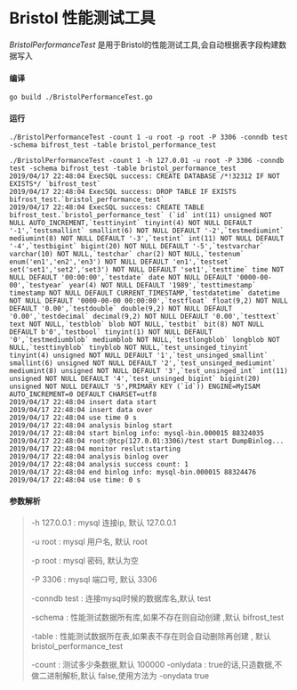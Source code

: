 # Bristol 性能测试工具

*BristolPerformanceTest* 是用于Bristol的性能测试工具,会自动根据表字段构建数据写入


#### 编译

```
go build ./BristolPerformanceTest.go

```

#### 运行

```
./BristolPerformanceTest -count 1 -u root -p root -P 3306 -conndb test -schema bifrost_test -table bristol_performance_test
```
```
./BristolPerformanceTest -count 1 -h 127.0.01 -u root -P 3306 -conndb test -schema bifrost_test -table bristol_performance_test
2019/04/17 22:48:04 ExecSQL success: CREATE DATABASE /*!32312 IF NOT EXISTS*/ `bifrost_test`
2019/04/17 22:48:04 ExecSQL success: DROP TABLE IF EXISTS bifrost_test.`bristol_performance_test`
2019/04/17 22:48:04 ExecSQL success: CREATE TABLE bifrost_test.`bristol_performance_test` (`id` int(11) unsigned NOT NULL AUTO_INCREMENT,`testtinyint` tinyint(4) NOT NULL DEFAULT '-1',`testsmallint` smallint(6) NOT NULL DEFAULT '-2',`testmediumint` mediumint(8) NOT NULL DEFAULT '-3',`testint` int(11) NOT NULL DEFAULT '-4',`testbigint` bigint(20) NOT NULL DEFAULT '-5',`testvarchar` varchar(10) NOT NULL,`testchar` char(2) NOT NULL,`testenum` enum('en1','en2','en3') NOT NULL DEFAULT 'en1',`testset` set('set1','set2','set3') NOT NULL DEFAULT 'set1',`testtime` time NOT NULL DEFAULT '00:00:00',`testdate` date NOT NULL DEFAULT '0000-00-00',`testyear` year(4) NOT NULL DEFAULT '1989',`testtimestamp` timestamp NOT NULL DEFAULT CURRENT_TIMESTAMP,`testdatetime` datetime NOT NULL DEFAULT '0000-00-00 00:00:00',`testfloat` float(9,2) NOT NULL DEFAULT '0.00',`testdouble` double(9,2) NOT NULL DEFAULT '0.00',`testdecimal` decimal(9,2) NOT NULL DEFAULT '0.00',`testtext` text NOT NULL,`testblob` blob NOT NULL,`testbit` bit(8) NOT NULL DEFAULT b'0',`testbool` tinyint(1) NOT NULL DEFAULT '0',`testmediumblob` mediumblob NOT NULL,`testlongblob` longblob NOT NULL,`testtinyblob` tinyblob NOT NULL,`test_unsinged_tinyint` tinyint(4) unsigned NOT NULL DEFAULT '1',`test_unsinged_smallint` smallint(6) unsigned NOT NULL DEFAULT '2',`test_unsinged_mediumint` mediumint(8) unsigned NOT NULL DEFAULT '3',`test_unsinged_int` int(11) unsigned NOT NULL DEFAULT '4',`test_unsinged_bigint` bigint(20) unsigned NOT NULL DEFAULT '5',PRIMARY KEY (`id`)) ENGINE=MyISAM AUTO_INCREMENT=0 DEFAULT CHARSET=utf8
2019/04/17 22:48:04 insert data start
2019/04/17 22:48:04 insert data over
2019/04/17 22:48:04 use time 0 s
2019/04/17 22:48:04 analysis binlog start
2019/04/17 22:48:04 start binlog info: mysql-bin.000015 88324035
2019/04/17 22:48:04 root:@tcp(127.0.01:3306)/test start DumpBinlog...
2019/04/17 22:48:04 monitor reslut:starting
2019/04/17 22:48:04 analysis binlog over
2019/04/17 22:48:04 analysis success count: 1
2019/04/17 22:48:04 end binlog info: mysql-bin.000015 88324476
2019/04/17 22:48:04 use time: 0 s

```


#### 参数解析

> -h 127.0.0.1 : mysql 连接ip, 默认 127.0.0.1
>
> -u root      : mysql 用户名, 默认 root
>
> -p root      : mysql 密码, 默认为空
>
> -P 3306      : mysql 端口号, 默认 3306
>
> -conndb test : 连接mysql时候的数据库名,默认 test
>
> -schema      : 性能测试数据所有库,如果不存在则自动创建 ,默认 bifrost_test
>
> -table       : 性能测试数据所在表,如果表不存在则会自动删除再创建 , 默认 bristol_performance_test
>
> -count       : 测试多少条数据,默认 100000
> -onlydata    : true的话,只造数据,不做二进制解析,默认 false,使用方法为  -onydata true